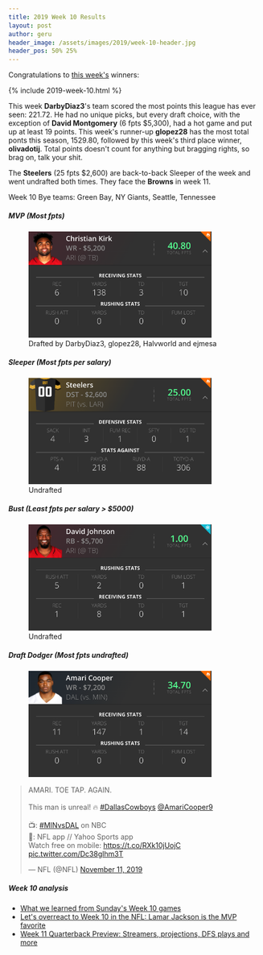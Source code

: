 ```yaml
---
title: 2019 Week 10 Results
layout: post
author: geru
header_image: /assets/images/2019/week-10-header.jpg
header_pos: 50% 25%
---
```

Congratulations to [this week's](https://www.draftkings.com/contest/gamecenter/80102460) winners:

{% include 2019-week-10.html %}

This week __DarbyDiaz3__'s team scored the most points this league has ever seen: 221.72. He had no unique picks, but every draft choice, with the exception of __David Montgomery__ (6 fpts $5,300), had a hot game and put up at least 19 points. This week's runner-up __glopez28__ has the most total ponts this season, 1529.80, followed by this week's third place winner, __olivadotij__. Total points doesn't count for anything but bragging rights, so brag on, talk your shit. 

The __Steelers__ (25 fpts $2,600) are back-to-back Sleeper of the week and went undrafted both times. They face the __Browns__ in week 11. 

Week 10 Bye teams: Green Bay, NY Giants, Seattle, Tennessee

##### MVP (Most fpts)
<figure class="figure">
    <img class="img-fluid" src="/assets/images/2019/week-10-christian-kirk.png" width="364px"/>
    <figcaption class="figure-caption">Drafted by <span class="font-weight-bold">DarbyDiaz3, glopez28, Halvworld and ejmesa</span></figcaption>
</figure>

##### Sleeper (Most fpts per salary)
<figure class="figure">
    <img class="img-fluid" src="/assets/images/2019/week-10-steelers.png" width="364px"/>
    <figcaption class="figure-caption"><span class="font-weight-bold">Undrafted</span></figcaption>
</figure>

##### Bust (Least fpts per salary > $5000)
<figure class="figure">
    <img class="img-fluid" src="/assets/images/2019/week-10-david-johnson.png" width="364px"/>
    <figcaption class="figure-caption"><span class="font-weight-bold">Undrafted</span></figcaption>
</figure>


##### Draft Dodger (Most fpts undrafted)
<figure class="figure">
    <img class="img-fluid" src="/assets/images/2019/week-10-amari-cooper.png" width="364px"/>
</figure>
<blockquote class="twitter-tweet"><p lang="en" dir="ltr">AMARI. TOE TAP. AGAIN.<br><br>This man is unreal! 🔥 <a href="https://twitter.com/hashtag/DallasCowboys?src=hash&amp;ref_src=twsrc%5Etfw">#DallasCowboys</a> <a href="https://twitter.com/AmariCooper9?ref_src=twsrc%5Etfw">@AmariCooper9</a><br><br>📺: <a href="https://twitter.com/hashtag/MINvsDAL?src=hash&amp;ref_src=twsrc%5Etfw">#MINvsDAL</a> on NBC<br>📱: NFL app // Yahoo Sports app<br>Watch free on mobile: <a href="https://t.co/RXk10jUojC">https://t.co/RXk10jUojC</a> <a href="https://t.co/Dc38glhm3T">pic.twitter.com/Dc38glhm3T</a></p>&mdash; NFL (@NFL) <a href="https://twitter.com/NFL/status/1193730548604129282?ref_src=twsrc%5Etfw">November 11, 2019</a></blockquote> <script async src="https://platform.twitter.com/widgets.js" charset="utf-8"></script>

##### Week 10 analysis
<ul class="list-unstyled" id="pro-links">
    <a href="http://www.nfl.com/news/story/0ap3000001075271/article/what-we-learned-from-sundays-week-10-games" target="_blank"><li>What we learned from Sunday's Week 10 games</li></a>
    <a href="https://www.espn.com/nfl/story/_/id/28053413/let-overreact-week-10-nfl-lamar-jackson-mvp-favorite" target="_blank"><li>Let's overreact to Week 10 in the NFL: Lamar Jackson is the MVP favorite</li></a>
    <a href="https://www.cbssports.com/g00/fantasy/football/news/week-11-quarterback-preview-streamers-projections-dfs-plays-and-more/" target="_blank"><li>Week 11 Quarterback Preview: Streamers, projections, DFS plays and more</li></a>
</ul>
